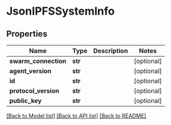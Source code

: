 # JsonIPFSSystemInfo


## Properties
Name | Type | Description | Notes
------------ | ------------- | ------------- | -------------
**swarm_connection** | **str** |  | [optional] 
**agent_version** | **str** |  | [optional] 
**id** | **str** |  | [optional] 
**protocol_version** | **str** |  | [optional] 
**public_key** | **str** |  | [optional] 

[[Back to Model list]](../README.md#documentation-for-models) [[Back to API list]](../README.md#documentation-for-api-endpoints) [[Back to README]](../README.md)


